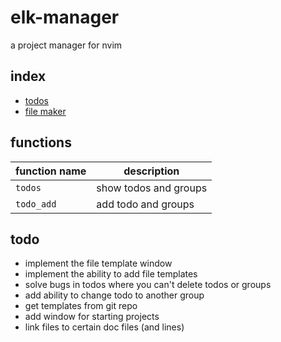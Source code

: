 # elk-manager

a project manager for nvim

## index

- [todos](.proj/docs/Todos.md)
- [file maker](.proj/docs/file_make.md)

## functions

| function name | description |
|---------------|----------------|
| `todos`    | show todos and groups |
| `todo_add` | add todo and groups   |

## todo

- implement the file template window
- implement the ability to add file templates
- solve bugs in todos where you can't delete todos or groups
- add ability to change todo to another group
- get templates from git repo
- add window for starting projects
- link files to certain doc files (and lines)
